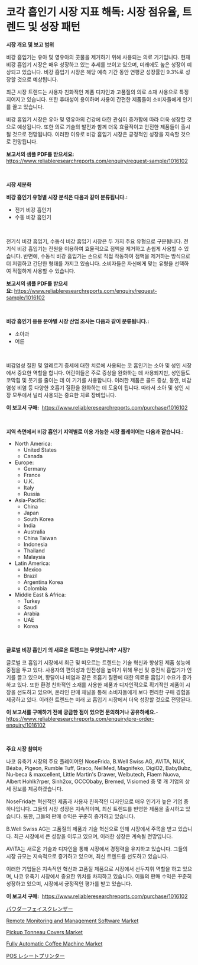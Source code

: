 <p><h1>코각 흡인기 시장 지표 해독: 시장 점유율, 트렌드 및 성장 패턴</h1></p><p><strong>시장 개요 및 보고 범위</strong></p>
<p><p>비강 흡입기는 유아 및 영유아의 콧물을 제거하기 위해 사용되는 의료 기기입니다. 현재 비강 흡입기 시장은 매우 성장하고 있는 추세를 보이고 있으며, 미래에도 높은 성장이 예상되고 있습니다. 비강 흡입기 시장은 해당 예측 기간 동안 연평균 성장률인 9.3%로 성장할 것으로 예상됩니다.</p><p>최근 시장 트렌드는 사용자 친화적인 제품 디자인과 고품질의 의료 소재 사용으로 특징지어지고 있습니다. 또한 휴대성이 용이하며 사용이 간편한 제품들이 소비자들에게 인기를 끌고 있습니다.</p><p>비강 흡입기 시장은 유아 및 영유아의 건강에 대한 관심이 증가함에 따라 더욱 성장할 것으로 예상됩니다. 또한 의료 기술의 발전과 함께 더욱 효율적이고 안전한 제품들이 출시될 것으로 전망됩니다. 이러한 이유로 비강 흡입기 시장은 긍정적인 성장을 지속할 것으로 전망됩니다.</p></p>
<p><strong>보고서의 샘플 PDF를 받으세요:</strong> <a href="https://www.reliableresearchreports.com/enquiry/request-sample/1016102">https://www.reliableresearchreports.com/enquiry/request-sample/1016102</a></p>
<p>&nbsp;</p>
<p><strong>시장 세분화</strong></p>
<p><strong>비강 흡인기 유형별 시장 분석은 다음과 같이 분류됩니다.:</strong></p>
<p><ul><li>전기 비강 흡인기</li><li>수동 비강 흡인기</li></ul></p>
<p>&nbsp;</p>
<p><p>전기식 비강 흡입기, 수동식 비강 흡입기 시장은 두 가지 주요 유형으로 구분됩니다. 전기식 비강 흡입기는 전원을 이용하여 효율적으로 점액을 제거하고 손쉽게 사용할 수 있습니다. 반면에, 수동식 비강 흡입기는 손으로 직접 작동하여 점액을 제거하는 방식으로 더 저렴하고 간단한 형태를 가지고 있습니다. 소비자들은 자신에게 맞는 유형을 선택하여 적절하게 사용할 수 있습니다.</p></p>
<p><strong>보고서의 샘플 PDF를 받으세요:</strong>&nbsp;<a href="https://www.reliableresearchreports.com/enquiry/request-sample/1016102">https://www.reliableresearchreports.com/enquiry/request-sample/1016102</a></p>
<p>&nbsp;</p>
<p><strong> 비강 흡인기 응용 분야별 시장 산업 조사는 다음과 같이 분류됩니다.:</strong></p>
<p><ul><li>소아과</li><li>어른</li></ul></p>
<p>&nbsp;</p>
<p><p>비감염성 질환 및 알레르기 증세에 대한 치료에 사용되는 코 흡인기는 소아 및 성인 시장에서 중요한 역할을 합니다. 어린이들은 주로 증상을 완화하는 데 사용되지만, 성인들도 코막힘 및 붓기를 줄이는 데 이 기기를 사용합니다. 이러한 제품은 콜드 증상, 동안, 비감염성 비염 등 다양한 호흡기 질환을 완화하는 데 도움이 됩니다. 따라서 소아 및 성인 시장 모두에서 널리 사용되는 중요한 치료 장비입니다.</p></p>
<p><strong>이 보고서 구매:</strong>&nbsp; <a href="https://www.reliableresearchreports.com/purchase/1016102">https://www.reliableresearchreports.com/purchase/1016102</a></p>
<p>&nbsp;</p>
<p><strong>지역 측면에서 비강 흡인기 지역별로 이용 가능한 시장 플레이어는 다음과 같습니다.:</strong></p>
<p><ul>
    <li>
        North America:
        <ul>
            <li>United States</li>
            <li>Canada</li>
        </ul>
    </li>
    <li>
        Europe:
        <ul>
            <li>Germany</li>
            <li>France</li>
            <li>U.K.</li>
            <li>Italy</li>
            <li>Russia</li>
        </ul>
    </li>
    <li>
        Asia-Pacific:
        <ul>
            <li>China</li>
            <li>Japan</li>
            <li>South Korea</li>
            <li>India</li>
            <li>Australia</li>
            <li>China Taiwan</li>
            <li>Indonesia</li>
            <li>Thailand</li>
            <li>Malaysia</li>
        </ul>
    </li>
    <li>
        Latin America:
        <ul>
            <li>Mexico</li>
            <li>Brazil</li>
            <li>Argentina Korea</li>
            <li>Colombia</li>
        </ul>
    </li>
    <li>
        Middle East & Africa:
        <ul>
            <li>Turkey</li>
            <li>Saudi</li>
            <li>Arabia</li>
            <li>UAE</li>
            <li>Korea</li>
        </ul>
    </li>
    </ul></p>
<p>&nbsp;</p>
<p><strong>글로벌 비강 흡인기 의 새로운 트렌드는 무엇입니까? 시장?</strong></p>
<p><p>글로벌 코 흡입기 시장에서 최근 및 떠오르는 트렌드는 기술 혁신과 향상된 제품 성능에 중점을 두고 있다. 사용자의 편의성과 안전성을 높이기 위해 무선 및 충전식 흡입기가 인기를 끌고 있으며, 황달이나 비염과 같은 호흡기 질환에 대한 의료용 흡입기 수요가 증가하고 있다. 또한 환경 친화적인 소재를 사용한 제품과 디자인적으로 획기적인 제품이 시장을 선도하고 있으며, 온라인 판매 채널을 통해 소비자들에게 보다 편리한 구매 경험을 제공하고 있다. 이러한 트렌드는 미래 코 흡입기 시장에서 더욱 성장할 것으로 전망된다.</p></p>
<p><strong>이 보고서를 구매하기 전에 궁금한 점이 있으면 문의하거나 공유하세요.</strong>- <a href="https://www.reliableresearchreports.com/enquiry/pre-order-enquiry/1016102">https://www.reliableresearchreports.com/enquiry/pre-order-enquiry/1016102</a></p>
<p>&nbsp;</p>
<p><strong>주요 시장 참여자</strong></p>
<p><p>나코 유축기 시장의 주요 플레이어인 NoseFrida, B.Well Swiss AG, AViTA, NUK, Béaba, Pigeon, Rumble Tuff, Graco, NeilMed, Magnifeko, DigiO2, BabyBubz, Nu-beca & maxcellent, Little Martin's Drawer, Welbutech, Flaem Nuova, Albert Hohlk?rper, Sinh2ox, OCCObaby, Bremed, Visiomed 중 몇 개 기업의 상세 정보를 제공하겠습니다.</p><p>NoseFrida는 혁신적인 제품과 사용자 친화적인 디자인으로 매우 인기가 높은 기업 중 하나입니다. 그들의 시장 성장은 지속적이며, 최신 트렌드를 반영한 제품을 출시하고 있습니다. 또한, 그들의 판매 수익은 꾸준히 증가하고 있습니다.</p><p>B.Well Swiss AG는 고품질의 제품과 기술 혁신으로 인해 시장에서 주목을 받고 있습니다. 최근 시장에서 큰 성장을 이루고 있으며, 이러한 성장은 계속될 전망입니다.</p><p>AViTA는 새로운 기술과 디자인을 통해 시장에서 경쟁력을 유지하고 있습니다. 그들의 시장 규모는 지속적으로 증가하고 있으며, 최신 트렌드를 선도하고 있습니다.</p><p>이러한 기업들은 지속적인 혁신과 고품질 제품으로 시장에서 선두지휘 역할을 하고 있으며, 나코 유축기 시장에서 중요한 위치를 차지하고 있습니다. 이들의 판매 수익은 꾸준히 성장하고 있으며, 시장에서 긍정적인 평가를 받고 있습니다.</p></p>
<p><strong>이 보고서 구매:</strong>&nbsp;&nbsp;<a href="https://www.reliableresearchreports.com/purchase/1016102">https://www.reliableresearchreports.com/purchase/1016102</a></p>
<p><p><a href="https://github.com/bevdtkn4419963/Market-Research-Report-List-1/blob/main/7902745187582.md">パウダーフェイスクレンザー</a></p><p><a href="https://issuu.com/reportprime-2/docs/remote-monitoring-and-management-software-market-s">Remote Monitoring and Management Software Market</a></p><p><a href="https://github.com/NorbertYates/Market-Research-Report-List-3/blob/main/pickup-tonneau-covers-market.md">Pickup Tonneau Covers Market</a></p><p><a href="https://issuu.com/reportprime-2/docs/fully-automatic-coffee-machine-market-size-2030.pp">Fully Automatic Coffee Machine Market</a></p><p><a href="https://github.com/lababdou/Market-Research-Report-List-2/blob/main/1034595187581.md">POS レシートプリンター</a></p></p>
